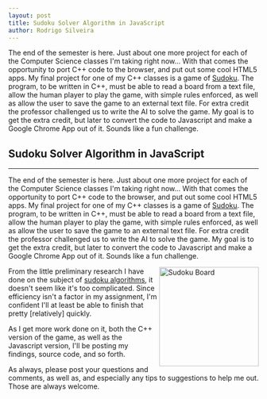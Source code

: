 ```yaml
---
layout: post
title: Sudoku Solver Algorithm in JavaScript
author: Rodrigo Silveira
---
```


The end of the semester is here. Just about one more project for each of the Computer Science classes I'm taking right now... With that comes the opportunity to port C++ code to the browser, and put out some cool HTML5 apps. My final project for one of my C++ classes is a game of <a href="http://en.wikipedia.org/wiki/Sudoku" target="_blank">Sudoku</a>. The program, to be written in C++, must be able to read a board from a text file, allow the human player to play the game, with simple rules enforced, as well as allow the user to save the game to an external text file. For extra credit the professor challenged us to write the AI to solve the game. My goal is to get the extra credit, but later to convert the code to Javascript and make a Google Chrome App out of it. Sounds like a fun challenge.

## Sudoku Solver Algorithm in JavaScript
-----

The end of the semester is here. Just about one more project for each of the Computer Science classes I'm taking right now... With that comes the opportunity to port C++ code to the browser, and put out some cool HTML5 apps. My final project for one of my C++ classes is a game of <a href="http://en.wikipedia.org/wiki/Sudoku" target="_blank">Sudoku</a>. The program, to be written in C++, must be able to read a board from a text file, allow the human player to play the game, with simple rules enforced, as well as allow the user to save the game to an external text file. For extra credit the professor challenged us to write the AI to solve the game. My goal is to get the extra credit, but later to convert the code to Javascript and make a Google Chrome App out of it. Sounds like a fun challenge.

<img src="http://rodrigo-silveira.com/wp-content/uploads/2011/11/sudoku-board-300x300.jpg" alt="Sudoku Board" title="Sudoku Board" width="200" height="200" align="right" />

From the little preliminary research I have done on the subject of <a href="http://en.wikipedia.org/wiki/Sudoku_algorithms" target="_blank">sudoku algorithms</a>, it doesn't seem like it's too complicated. Since efficiency isn't a factor in my assignment, I'm confident I'll at least be able to finish that pretty [relatively] quickly. 

As I get more work done on it, both the C++ version of the game, as well as the Javascript version, I'll be posting my findings, source code, and so forth.

As always, please post your questions and comments, as well as, and especially any tips to suggestions to help me out. Those are always welcome.